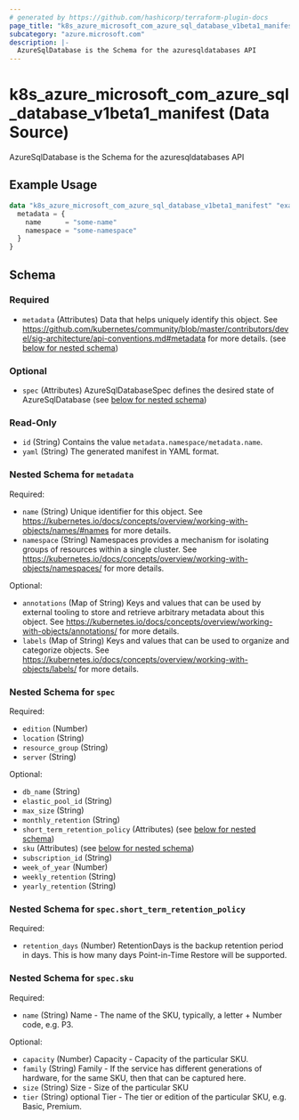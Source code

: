 ```yaml
---
# generated by https://github.com/hashicorp/terraform-plugin-docs
page_title: "k8s_azure_microsoft_com_azure_sql_database_v1beta1_manifest Data Source - terraform-provider-k8s"
subcategory: "azure.microsoft.com"
description: |-
  AzureSqlDatabase is the Schema for the azuresqldatabases API
---
```


# k8s_azure_microsoft_com_azure_sql_database_v1beta1_manifest (Data Source)

AzureSqlDatabase is the Schema for the azuresqldatabases API

## Example Usage

```terraform
data "k8s_azure_microsoft_com_azure_sql_database_v1beta1_manifest" "example" {
  metadata = {
    name      = "some-name"
    namespace = "some-namespace"
  }
}
```

<!-- schema generated by tfplugindocs -->
## Schema

### Required

- `metadata` (Attributes) Data that helps uniquely identify this object. See https://github.com/kubernetes/community/blob/master/contributors/devel/sig-architecture/api-conventions.md#metadata for more details. (see [below for nested schema](#nestedatt--metadata))

### Optional

- `spec` (Attributes) AzureSqlDatabaseSpec defines the desired state of AzureSqlDatabase (see [below for nested schema](#nestedatt--spec))

### Read-Only

- `id` (String) Contains the value `metadata.namespace/metadata.name`.
- `yaml` (String) The generated manifest in YAML format.

<a id="nestedatt--metadata"></a>
### Nested Schema for `metadata`

Required:

- `name` (String) Unique identifier for this object. See https://kubernetes.io/docs/concepts/overview/working-with-objects/names/#names for more details.
- `namespace` (String) Namespaces provides a mechanism for isolating groups of resources within a single cluster. See https://kubernetes.io/docs/concepts/overview/working-with-objects/namespaces/ for more details.

Optional:

- `annotations` (Map of String) Keys and values that can be used by external tooling to store and retrieve arbitrary metadata about this object. See https://kubernetes.io/docs/concepts/overview/working-with-objects/annotations/ for more details.
- `labels` (Map of String) Keys and values that can be used to organize and categorize objects. See https://kubernetes.io/docs/concepts/overview/working-with-objects/labels/ for more details.


<a id="nestedatt--spec"></a>
### Nested Schema for `spec`

Required:

- `edition` (Number)
- `location` (String)
- `resource_group` (String)
- `server` (String)

Optional:

- `db_name` (String)
- `elastic_pool_id` (String)
- `max_size` (String)
- `monthly_retention` (String)
- `short_term_retention_policy` (Attributes) (see [below for nested schema](#nestedatt--spec--short_term_retention_policy))
- `sku` (Attributes) (see [below for nested schema](#nestedatt--spec--sku))
- `subscription_id` (String)
- `week_of_year` (Number)
- `weekly_retention` (String)
- `yearly_retention` (String)

<a id="nestedatt--spec--short_term_retention_policy"></a>
### Nested Schema for `spec.short_term_retention_policy`

Required:

- `retention_days` (Number) RetentionDays is the backup retention period in days. This is how many days Point-in-Time Restore will be supported.


<a id="nestedatt--spec--sku"></a>
### Nested Schema for `spec.sku`

Required:

- `name` (String) Name - The name of the SKU, typically, a letter + Number code, e.g. P3.

Optional:

- `capacity` (Number) Capacity - Capacity of the particular SKU.
- `family` (String) Family - If the service has different generations of hardware, for the same SKU, then that can be captured here.
- `size` (String) Size - Size of the particular SKU
- `tier` (String) optional Tier - The tier or edition of the particular SKU, e.g. Basic, Premium.
